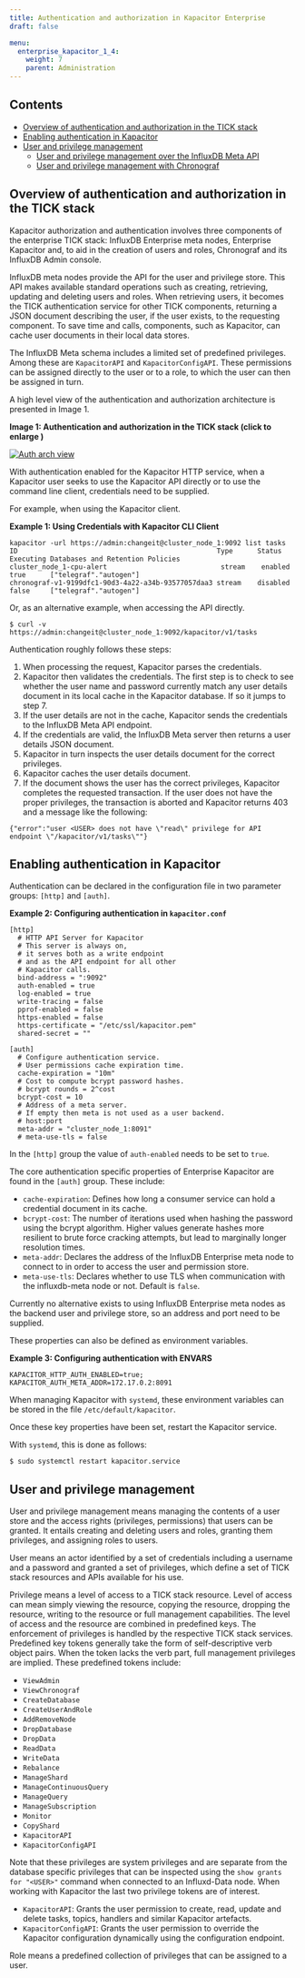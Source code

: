 ```yaml
---
title: Authentication and authorization in Kapacitor Enterprise
draft: false

menu:
  enterprise_kapacitor_1_4:
    weight: 7
    parent: Administration
---
```


<!-- The Modal -->
<!-- div id="modal" style="display:none; position:absolute; z-index: 100; top: 100px; left: 400px; max-width: 250%; max-height: 250%; background: linear-gradient(to right,#22ADF6 0,#9394FF 100%);; padding: 30px;" -->

<div id="peekaboo" style="display:none">
</div>

<div id="modal" style="display:none; position: relative; z-index: 100; background: linear-gradient(to right,#22ADF6 0,#9394FF 100%);; padding: 30px; margin: 10px;">

  <span id="modalMax" style="display:inherit; position: absolute; color: #4591ED; top: 35px; right: 75px; font-size: 40px; font-weight: bold; transition: 0.3s">⤢</span>
  <!-- The Close Button -->
  <span id="modalClose" style="display:inherit; position: absolute; color: #4591ED; top: 35px; right: 45px; font-size: 40px; font-weight: bold; transition: 0.3s">&times;</span>

  <!-- Modal Content (The Image) -->
  <img style="margin: auto; display: block; " id="img01">

</div>

<script>

var currentModalImageLocal = "";


function doModal(imgID){

    if(currentModalImageLocal.length > 0){ // modal already open
        document.getElementById("modalClose").click()
    }

    currentModalImageLocal = imgID;
    // Get the modal
    var peekaboo = document.getElementById("peekaboo");
    var modal = document.getElementById("modal");
    var anchor = document.getElementById("anchor-" + imgID);
    var holder = document.getElementById("holder-" + imgID);
    var article = document.getElementsByClassName("article-content")[0];

    var img = document.getElementById(imgID);
    var modalImg = document.getElementById("img01");

   if(window.innerWidth > window.innerHeight){ //typical PC/Laptop dimensions

       peekaboo.appendChild(anchor);
       holder.appendChild(modal);

       modal.style.display = "block";

       if(img.naturalWidth > img.naturalHeight){ // Landscape
           var idealWidth = Math.min(article.clientWidth * 0.9, img.naturalWidth);
//           var idealWidth = article.clientWidth * 0.9;
           console.log(idealWidth)
           modalImg.style.width = idealWidth + "px";

           modalImg.style.height = img.naturalHeight * (idealWidth/img.naturalWidth) + "px";
           modal.style.height = parseInt(modalImg.style.height, 10) + (parseInt(modal.style.padding, 10) * 2) + "px" ;
           modal.style.width = parseInt(modalImg.style.width) + (parseInt(modal.style.padding, 10) * 2) + "px" ;

           if( idealWidth === img.naturalWidth){
               document.getElementById("modalMax").style.display = "none";
           }

       }else{ //portrait
           var idealHeight = Math.min(window.innerHeight * 0.9, img.naturalHeight);
//           var idealHeight = window.innerHeight * 0.9;
           modalImg.style.height = idealHeight + "px";
           modalImg.style.width = img.naturalWidth * (idealHeight/img.naturalHeight) + "px";
           modal.style.width = parseInt(modalImg.style.width, 10) + (parseInt(modal.style.padding, 10) * 2) + "px" ;
           modal.style.height = parseInt(modalImg.height ) + (parseInt(modal.style.padding, 10) * 2) + "px" ;

           if( idealHeight === img.naturalHeight){
               document.getElementById("modalMax").style.display = "none";
           }

       }

       modalImg.src = img.src;

   }else{ // typical smartphone dimensions

      // do nothing for now

   }

}


// Get the <span> element that closes the modal
var spanMCL = document.getElementById("modalClose");

var spanMMX = document.getElementById("modalMax");

// When the user clicks on <span> (x), close the modal
spanMCL.onclick = function() {

  var holder = document.getElementById("holder-" + currentModalImageLocal)
  var modal = document.getElementById("modal");
  var anchor = document.getElementById("anchor-" + currentModalImageLocal);
  var peekaboo = document.getElementById("peekaboo");
  var modalImg = document.getElementById("img01");


  modal.style.display = "none";
  modal.style.maxWidth = "100%";
  modal.style.maxHeight = "100%";
  modalImg.style.width = "100%";
  modalImg.style.height = "100%";

  peekaboo.appendChild(modal);
  holder.appendChild(anchor);

  currentModalImageLocal = ""
  document.getElementById("modalMax").style.display = "inherit";

}

spanMMX.onclick = function(){

    var holder = document.getElementById("holder-" + currentModalImageLocal)
    var modal = document.getElementById("modal");
    var anchor = document.getElementById("anchor-" + currentModalImageLocal);
    var peekaboo = document.getElementById("peekaboo");
    var modalImg = document.getElementById("img01");
    var img = document.getElementById(currentModalImageLocal)

    modalImg.style.width = img.naturalWidth + "px";
    modalImg.style.height = img.naturalHeight + "px";

    modal.style.width = img.naturalWidth + (parseInt(modal.style.padding, 10) * 2) + "px" ;
    modal.style.height = img.naturalHeight  + (parseInt(modal.style.padding, 10) * 2) + "px" ;

    document.getElementById("modalMax").style.display = "none";


}

</script>

## Contents

* [Overview of authentication and authorization in the TICK stack](#overview-of-authentication-and-authorization-in-the-tick-stack)
* [Enabling authentication in Kapacitor](#enabling-authentication-in-kapacitor)
* [User and privilege management](#user-and-privilege-management)
   * [User and privilege management over the InfluxDB Meta API](#user-and-privilege-management-over-the-influxd-meta-api)
   * [User and privilege management with Chronograf](#user-and-privilege-management-with-chronograf)

## Overview of authentication and authorization in the TICK stack


Kapacitor authorization and authentication involves three components of the
enterprise TICK stack: InfluxDB Enterprise meta nodes, Enterprise Kapacitor and,
to aid in the creation of users and roles, Chronograf and its InfluxDB Admin
console. 

InfluxDB meta nodes provide the API for the user and privilege store.  This API
makes available standard operations such as creating, retrieving, updating and
deleting users and roles.  When retrieving users, it becomes the TICK
authentication service for other TICK components, returning a JSON document
describing the user, if the user exists, to the requesting component.  To save
time and calls, components, such as Kapacitor, can cache user documents in their
local data stores.  

The InfluxDB Meta schema includes a limited set of predefined privileges.  Among
these are `KapacitorAPI` and `KapacitorConfigAPI`.  These permissions can be
assigned directly to the user or to a role, to which the user can then be assigned
in turn.

A high level view of the authentication and authorization architecture is
presented in Image 1.

**Image 1: Authentication and authorization in the TICK stack (click to enlarge  )**

<div id="holder-arch-dia">
<a href="javascript:doModal('arch-dia')" id="anchor-arch-dia">
<img id='arch-dia' src='/img/enterprise/kapacitor/tm-chart-2.jpg' alt="Auth arch view" style="max-width: 300px"></img>
</a>
</div>

<!-- N.B. This is likely to be superseded by JWT -->

With authentication enabled for the Kapacitor HTTP service, when a Kapacitor
user seeks to use the Kapacitor API directly or to use the command line client,
credentials need to be supplied.

For example, when using the Kapacitor client.

**Example 1: Using Credentials with Kapacitor CLI Client**
```
kapacitor -url https://admin:changeit@cluster_node_1:9092 list tasks
ID                                                 Type      Status    Executing Databases and Retention Policies
cluster_node_1-cpu-alert                            stream    enabled   true      ["telegraf"."autogen"]
chronograf-v1-9199dfc1-90d3-4a22-a34b-93577057daa3 stream    disabled  false     ["telegraf"."autogen"]
```

Or, as an alternative example, when accessing the API directly.
```
$ curl -v https://admin:changeit@cluster_node_1:9092/kapacitor/v1/tasks
```

Authentication roughly follows these steps:  

1. When processing the request, Kapacitor parses the credentials.
2. Kapacitor then validates the credentials.  The first step is to check to see whether the user name and password currently match any user details document in its local cache in the Kapacitor database.  If so it jumps to step 7.
3. If the user details are not in the cache, Kapacitor sends the credentials to the InfluxDB Meta API endpoint.
4. If the credentials are valid, the InfluxDB Meta server then returns a user details JSON document.
5. Kapacitor in turn inspects the user details document for the correct privileges.
6. Kapacitor caches the user details document.
7. If the document shows the user has the correct privileges, Kapacitor completes
the requested transaction.  If the user does not have the proper privileges, the
transaction is aborted and Kapacitor returns 403 and a message like the following:

```
{"error":"user <USER> does not have \"read\" privilege for API endpoint \"/kapacitor/v1/tasks\""}
```

## Enabling authentication in Kapacitor

Authentication can be declared in the configuration file in two parameter
groups: `[http]` and `[auth]`.  

**Example 2: Configuring authentication in `kapacitor.conf`**

```
[http]
  # HTTP API Server for Kapacitor
  # This server is always on,
  # it serves both as a write endpoint
  # and as the API endpoint for all other
  # Kapacitor calls.
  bind-address = ":9092"
  auth-enabled = true
  log-enabled = true
  write-tracing = false
  pprof-enabled = false
  https-enabled = false
  https-certificate = "/etc/ssl/kapacitor.pem"
  shared-secret = ""

[auth]
  # Configure authentication service.
  # User permissions cache expiration time.
  cache-expiration = "10m"
  # Cost to compute bcrypt password hashes.
  # bcrypt rounds = 2^cost
  bcrypt-cost = 10
  # Address of a meta server.
  # If empty then meta is not used as a user backend.
  # host:port
  meta-addr = "cluster_node_1:8091"
  # meta-use-tls = false
```

In the `[http]` group the value of `auth-enabled` needs to be set to `true`.

The core authentication specific properties of Enterprise Kapacitor are found
in the `[auth]` group.  These include:

* `cache-expiration`: Defines how long a consumer service can hold a credential document in its cache.
* `bcrypt-cost`: The number of iterations used when hashing the password using the bcrypt algorithm.  Higher values generate hashes more resilient to brute force cracking attempts, but lead to marginally longer resolution times.
* `meta-addr`: Declares the address of the InfluxDB Enterprise meta node to connect to in order to access the user and permission store.
* `meta-use-tls`: Declares whether to use TLS when communication with the influxdb-meta node or not.  Default is `false`.

Currently no alternative exists to using InfluxDB Enterprise meta nodes as the backend
user and privilege store, so an address and port need to be supplied.

These properties can also be defined as environment variables.  

**Example 3: Configuring authentication with ENVARS**
```
KAPACITOR_HTTP_AUTH_ENABLED=true;
KAPACITOR_AUTH_META_ADDR=172.17.0.2:8091
```

When managing Kapacitor with `systemd`, these environment variables can be stored
in the file `/etc/default/kapacitor`.

Once these key properties have been set, restart the Kapacitor service.

With `systemd`, this is done as follows:

```
$ sudo systemctl restart kapacitor.service
```

## User and privilege management

User and privilege management means managing the contents of a user store and
the access rights (privileges, permissions) that users can be granted. It entails
creating and deleting users and roles, granting them privileges, and assigning
roles to users.

User means an actor identified by a set of credentials including a username and
a password and granted a set of privileges, which define a set of TICK stack
resources and APIs available for his use.

Privilege means a level of access to a TICK stack resource.  Level of access can
mean simply viewing the resource, copying the resource, dropping the resource,
writing to the resource or full management capabilities.  The level of access
and the resource are combined in predefined keys.  The enforcement of privileges
is handled by the respective TICK stack services.  Predefined key tokens
generally take the form of self-descriptive verb object pairs.  When the token
lacks the verb part, full management privileges are implied. These predefined
tokens include:

* `ViewAdmin`
* `ViewChronograf`
* `CreateDatabase`
* `CreateUserAndRole`
* `AddRemoveNode`
* `DropDatabase`
* `DropData`
* `ReadData`
* `WriteData`
* `Rebalance`
* `ManageShard`
* `ManageContinuousQuery`
* `ManageQuery`
* `ManageSubscription`
* `Monitor`
* `CopyShard`
* `KapacitorAPI`
* `KapacitorConfigAPI`

Note that these privileges are system privileges and are separate from the
database specific privileges that can be inspected using the `show grants for "<USER>"`
command when connected to an Influxd-Data node.  When working with Kapacitor the
last two privilege tokens are of interest.

* `KapacitorAPI`: Grants the user permission to create, read, update and delete tasks, topics, handlers and similar Kapacitor artefacts.
* `KapacitorConfigAPI`: Grants the user permission to override the Kapacitor configuration dynamically using the configuration endpoint.  

Role means a predefined collection of privileges that can be assigned to a user.
